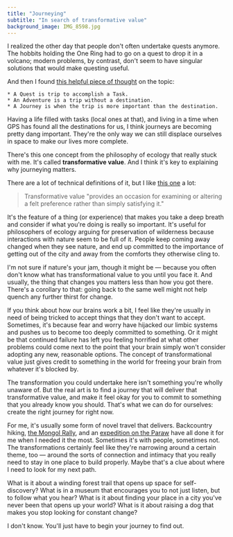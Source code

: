 ```yaml
---
title: "Journeying"
subtitle: "In search of transformative value"
background_image: IMG_8598.jpg
---
```

I realized the other day that people don't often undertake quests anymore. The hobbits holding the One Ring had to go on a quest to drop it in a volcano; modern problems, by contrast, don't seem to have singular solutions that would make questing useful. 

And then I found [this helpful piece of thought](https://fandomdonuts.wordpress.com/2016/08/26/difference-between-quest-adventure-and-a-journey/) on the topic:
```
* A Quest is trip to accomplish a Task. 
* An Adventure is a trip without a destination. 
* A Journey is when the trip is more important than the destination. 
```
Having a life filled with tasks (local ones at that), and living in a time when GPS has found all the destinations for us, I think journeys are becoming pretty dang important. They're the only way we can still displace ourselves in space to make our lives more complete.

There's this one concept from the philosophy of ecology that really stuck with me. It's called **transformative value**. And I think it's key to explaining why journeying matters.

There are a lot of technical definitions of it, but I like [this one](https://books.google.ca/books?id=OzUMrO4xwRMC&pg=PA52&dq=transformative+value&hl=en&sa=X&ved=0ahUKEwiewZHn29jYAhVIzGMKHeIuDPIQ6AEIKTAA#v=onepage&q=transformative%20value&f=false) a lot:

> Transformative value "provides an occasion for examining or altering a felt preference rather than simply satisfying it."

It's the feature of a thing (or experience) that makes you take a deep breath and consider if what you're doing is really so important. It's useful for philosophers of ecology arguing for preservation of wilderness because interactions with nature seem to be full of it. People keep coming away changed when they see nature, and end up committed to the importance of getting out of the city and away from the comforts they otherwise cling to.

I'm not sure if nature's your jam, though it might be — because you often don't know what has transformational value to you until you face it. And usually, the thing that changes you matters less than how you got there. There's a corollary to that: going back to the same well might not help quench any further thirst for change.

If you think about how our brains work a bit, I feel like they're usually in need of being tricked to accept things that they don't want to accept. Sometimes, it's because fear and worry have hijacked our limbic systems and pushes us to become too deeply committed to something. Or it might be that continued failure has left you feeling horrified at what other problems could come next to the point that your brain simply won't consider adopting any new, reasonable options. The concept of transformational value just gives credit to something in the world for freeing your brain from whatever it's blocked by.

The transformation you could undertake here isn't something you're wholly unaware of. But the real art is to find a journey that will deliver that transformative value, and make it feel okay for you to commit to something that you already know you should. That's what we can do for ourselves: create the right journey for right now.

For me, it's usually some form of novel travel that delivers. Backcountry hiking, [the Mongol Rally](http://www.theadventurists.com/mongol-rally/), and an [expedition on the Paraw](https://www.taophilippines.com/) have all done it for me when I needed it the most. Sometimes it's with people, sometimes not. The transformations certainly feel like they're narrowing around a certain theme, too — around the sorts of connection and intimacy that you really need to stay in one place to build properly. Maybe that's a clue about where I need to look for my next path.

What is it about a winding forest trail that opens up space for self-discovery? What is in a museum that encourages you to not just listen, but to follow what you hear?  What is it about finding your place in a city you've never been that opens up your world? What is it about raising a dog that makes you stop looking for constant change?

I don't know. You'll just have to begin your journey to find out.